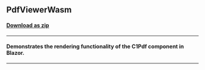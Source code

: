 ## PdfViewerWasm
#### [Download as zip](https://grapecity.github.io/DownGit/#/home?url=https://github.com/GrapeCity/ComponentOne-Service-Components-Samples/tree/master/Pdf/Blazor/PdfViewerWasm)
____
#### Demonstrates the rendering functionality of the C1Pdf component in Blazor.
____
